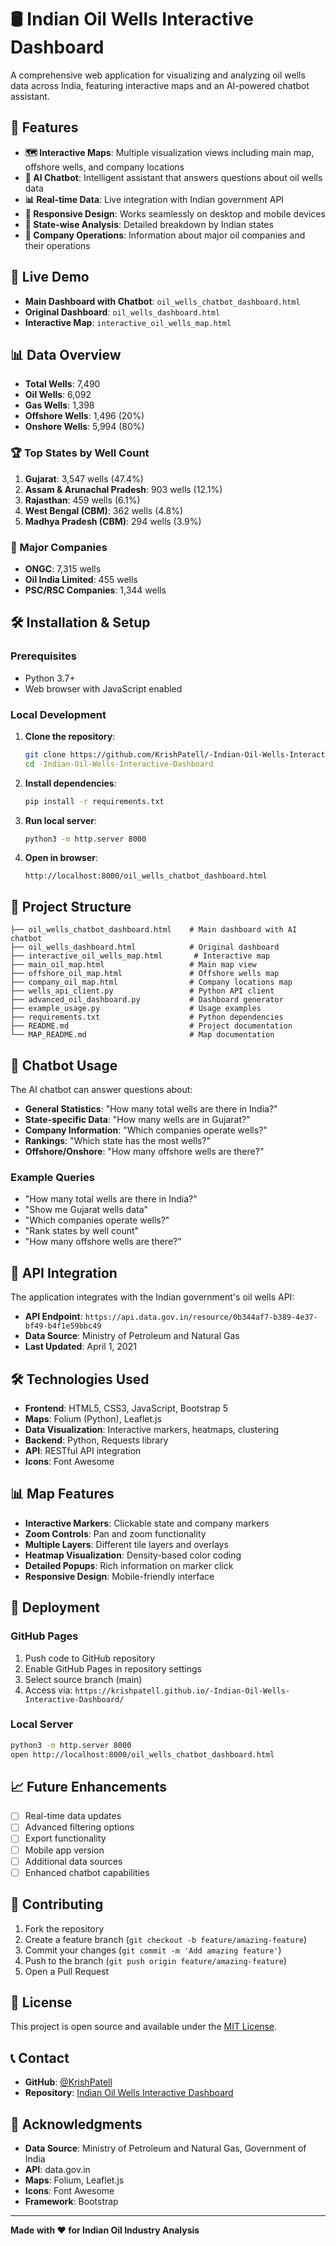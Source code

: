 # 🛢️ Indian Oil Wells Interactive Dashboard

A comprehensive web application for visualizing and analyzing oil wells data across India, featuring interactive maps and an AI-powered chatbot assistant.

## 🌟 Features

- **🗺️ Interactive Maps**: Multiple visualization views including main map, offshore wells, and company locations
- **🤖 AI Chatbot**: Intelligent assistant that answers questions about oil wells data
- **📊 Real-time Data**: Live integration with Indian government API
- **📱 Responsive Design**: Works seamlessly on desktop and mobile devices
- **🎯 State-wise Analysis**: Detailed breakdown by Indian states
- **🏢 Company Operations**: Information about major oil companies and their operations

## 🚀 Live Demo

- **Main Dashboard with Chatbot**: `oil_wells_chatbot_dashboard.html`
- **Original Dashboard**: `oil_wells_dashboard.html`
- **Interactive Map**: `interactive_oil_wells_map.html`

## 📊 Data Overview

- **Total Wells**: 7,490
- **Oil Wells**: 6,092
- **Gas Wells**: 1,398
- **Offshore Wells**: 1,496 (20%)
- **Onshore Wells**: 5,994 (80%)

### 🏆 Top States by Well Count

1. **Gujarat**: 3,547 wells (47.4%)
2. **Assam & Arunachal Pradesh**: 903 wells (12.1%)
3. **Rajasthan**: 459 wells (6.1%)
4. **West Bengal (CBM)**: 362 wells (4.8%)
5. **Madhya Pradesh (CBM)**: 294 wells (3.9%)

### 🏢 Major Companies

- **ONGC**: 7,315 wells
- **Oil India Limited**: 455 wells
- **PSC/RSC Companies**: 1,344 wells

## 🛠️ Installation & Setup

### Prerequisites

- Python 3.7+
- Web browser with JavaScript enabled

### Local Development

1. **Clone the repository**:
   ```bash
   git clone https://github.com/KrishPatell/-Indian-Oil-Wells-Interactive-Dashboard.git
   cd -Indian-Oil-Wells-Interactive-Dashboard
   ```

2. **Install dependencies**:
   ```bash
   pip install -r requirements.txt
   ```

3. **Run local server**:
   ```bash
   python3 -m http.server 8000
   ```

4. **Open in browser**:
   ```
   http://localhost:8000/oil_wells_chatbot_dashboard.html
   ```

## 📁 Project Structure

```
├── oil_wells_chatbot_dashboard.html    # Main dashboard with AI chatbot
├── oil_wells_dashboard.html            # Original dashboard
├── interactive_oil_wells_map.html       # Interactive map
├── main_oil_map.html                   # Main map view
├── offshore_oil_map.html               # Offshore wells map
├── company_oil_map.html                # Company locations map
├── wells_api_client.py                 # Python API client
├── advanced_oil_dashboard.py           # Dashboard generator
├── example_usage.py                    # Usage examples
├── requirements.txt                    # Python dependencies
├── README.md                           # Project documentation
└── MAP_README.md                       # Map documentation
```

## 🤖 Chatbot Usage

The AI chatbot can answer questions about:

- **General Statistics**: "How many total wells are there in India?"
- **State-specific Data**: "How many wells are in Gujarat?"
- **Company Information**: "Which companies operate wells?"
- **Rankings**: "Which state has the most wells?"
- **Offshore/Onshore**: "How many offshore wells are there?"

### Example Queries

- "How many total wells are there in India?"
- "Show me Gujarat wells data"
- "Which companies operate wells?"
- "Rank states by well count"
- "How many offshore wells are there?"

## 🔧 API Integration

The application integrates with the Indian government's oil wells API:

- **API Endpoint**: `https://api.data.gov.in/resource/0b344af7-b389-4e37-bf49-b4f1e59bbc49`
- **Data Source**: Ministry of Petroleum and Natural Gas
- **Last Updated**: April 1, 2021

## 🛠️ Technologies Used

- **Frontend**: HTML5, CSS3, JavaScript, Bootstrap 5
- **Maps**: Folium (Python), Leaflet.js
- **Data Visualization**: Interactive markers, heatmaps, clustering
- **Backend**: Python, Requests library
- **API**: RESTful API integration
- **Icons**: Font Awesome

## 📊 Map Features

- **Interactive Markers**: Clickable state and company markers
- **Zoom Controls**: Pan and zoom functionality
- **Multiple Layers**: Different tile layers and overlays
- **Heatmap Visualization**: Density-based color coding
- **Detailed Popups**: Rich information on marker click
- **Responsive Design**: Mobile-friendly interface

## 🚀 Deployment

### GitHub Pages

1. Push code to GitHub repository
2. Enable GitHub Pages in repository settings
3. Select source branch (main)
4. Access via: `https://krishpatell.github.io/-Indian-Oil-Wells-Interactive-Dashboard/`

### Local Server

```bash
python3 -m http.server 8000
open http://localhost:8000/oil_wells_chatbot_dashboard.html
```

## 📈 Future Enhancements

- [ ] Real-time data updates
- [ ] Advanced filtering options
- [ ] Export functionality
- [ ] Mobile app version
- [ ] Additional data sources
- [ ] Enhanced chatbot capabilities

## 🤝 Contributing

1. Fork the repository
2. Create a feature branch (`git checkout -b feature/amazing-feature`)
3. Commit your changes (`git commit -m 'Add amazing feature'`)
4. Push to the branch (`git push origin feature/amazing-feature`)
5. Open a Pull Request

## 📄 License

This project is open source and available under the [MIT License](LICENSE).

## 📞 Contact

- **GitHub**: [@KrishPatell](https://github.com/KrishPatell)
- **Repository**: [Indian Oil Wells Interactive Dashboard](https://github.com/KrishPatell/-Indian-Oil-Wells-Interactive-Dashboard)

## 🙏 Acknowledgments

- **Data Source**: Ministry of Petroleum and Natural Gas, Government of India
- **API**: data.gov.in
- **Maps**: Folium, Leaflet.js
- **Icons**: Font Awesome
- **Framework**: Bootstrap

---

**Made with ❤️ for Indian Oil Industry Analysis**